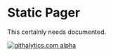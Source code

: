 Static Pager
============

This certainly needs documented.

[![githalytics.com alpha](https://cruel-carlota.pagodabox.com/4bab84c5f9758cf3b297626ddb4372da "githalytics.com")](http://githalytics.com/nessthehero/Pager)

